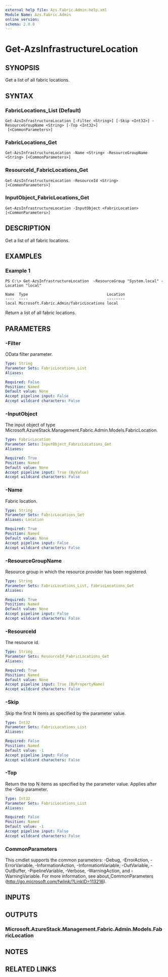 ```yaml
---
external help file: Azs.Fabric.Admin-help.xml
Module Name: Azs.Fabric.Admin
online version:
schema: 2.0.0
---
```


# Get-AzsInfrastructureLocation

## SYNOPSIS
Get a list of all fabric locations.

## SYNTAX

### FabricLocations_List (Default)
```
Get-AzsInfrastructureLocation [-Filter <String>] [-Skip <Int32>] -ResourceGroupName <String> [-Top <Int32>]
 [<CommonParameters>]
```

### FabricLocations_Get
```
Get-AzsInfrastructureLocation -Name <String> -ResourceGroupName <String> [<CommonParameters>]
```

### ResourceId_FabricLocations_Get
```
Get-AzsInfrastructureLocation -ResourceId <String> [<CommonParameters>]
```

### InputObject_FabricLocations_Get
```
Get-AzsInfrastructureLocation -InputObject <FabricLocation> [<CommonParameters>]
```

## DESCRIPTION
Get a list of all fabric locations.

## EXAMPLES

### Example 1
```
PS C:\> Get-AzsInfrastructureLocation  -ResourceGroup "System.local" -Location "local"

Name  Type                                   Location
----  ----                                   --------
local Microsoft.Fabric.Admin/fabricLocations local
```

Return a list of all fabric locations.

## PARAMETERS

### -Filter
OData filter parameter.

```yaml
Type: String
Parameter Sets: FabricLocations_List
Aliases:

Required: False
Position: Named
Default value: None
Accept pipeline input: False
Accept wildcard characters: False
```

### -InputObject
The input object of type Microsoft.AzureStack.Management.Fabric.Admin.Models.FabricLocation.

```yaml
Type: FabricLocation
Parameter Sets: InputObject_FabricLocations_Get
Aliases:

Required: True
Position: Named
Default value: None
Accept pipeline input: True (ByValue)
Accept wildcard characters: False
```

### -Name
Fabric location.

```yaml
Type: String
Parameter Sets: FabricLocations_Get
Aliases: Location

Required: True
Position: Named
Default value: None
Accept pipeline input: False
Accept wildcard characters: False
```

### -ResourceGroupName
Resource group in which the resource provider has been registered.

```yaml
Type: String
Parameter Sets: FabricLocations_List, FabricLocations_Get
Aliases:

Required: True
Position: Named
Default value: None
Accept pipeline input: False
Accept wildcard characters: False
```

### -ResourceId
The resource id.

```yaml
Type: String
Parameter Sets: ResourceId_FabricLocations_Get
Aliases:

Required: True
Position: Named
Default value: None
Accept pipeline input: True (ByPropertyName)
Accept wildcard characters: False
```

### -Skip
Skip the first N items as specified by the parameter value.

```yaml
Type: Int32
Parameter Sets: FabricLocations_List
Aliases:

Required: False
Position: Named
Default value: -1
Accept pipeline input: False
Accept wildcard characters: False
```

### -Top
Return the top N items as specified by the parameter value.
Applies after the -Skip parameter.

```yaml
Type: Int32
Parameter Sets: FabricLocations_List
Aliases:

Required: False
Position: Named
Default value: -1
Accept pipeline input: False
Accept wildcard characters: False
```

### CommonParameters
This cmdlet supports the common parameters: -Debug, -ErrorAction, -ErrorVariable, -InformationAction, -InformationVariable, -OutVariable, -OutBuffer, -PipelineVariable, -Verbose, -WarningAction, and -WarningVariable. For more information, see about_CommonParameters (http://go.microsoft.com/fwlink/?LinkID=113216).

## INPUTS

## OUTPUTS

### Microsoft.AzureStack.Management.Fabric.Admin.Models.FabricLocation

## NOTES

## RELATED LINKS

